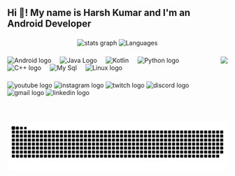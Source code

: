 <h2 align="left">Hi 👋! My name is Harsh Kumar and I'm an Android Developer </h2>

###

<div align="center">
  <img src="https://github-readme-stats.vercel.app/api?username=hk-gupta&hide_title=false&hide_rank=false&show_icons=true&include_all_commits=true&count_private=true&disable_animations=false&theme=dracula&locale=en&hide_border=false" 
    height="150" alt="stats graph" />
  <img src="https://github-readme-stats.vercel.app/api/top-langs?username=hk-gupta&locale=en&hide_title=false&layout=compact&card_width=320&langs_count=5&theme=dracula&hide_border=false" height=150 
    alt = "Languages" />
</div>

###

<img align="right" height="150" src="https://miro.medium.com/v2/resize:fit:828/format:webp/1*zVnWJtyGOX_kUIDm6ccCfQ.gif" />

###

<div align="left">
  <img src="https://cdn.jsdelivr.net/gh/devicons/devicon/icons/android/android-original.svg" height="30" alt="Android logo"  />
  <img width="12" />
  <img src="https://github.com/HK-Gupta/HK-Gupta/assets/116277672/e4ab98c1-9f9c-49b0-ba41-78d31ebacdac" height="30" alt="Java Logo"/>
  <img width="12"/>
  <img src="https://github.com/HK-Gupta/HK-Gupta/assets/116277672/252bef8a-4371-4ff3-aa26-8343720eb299" height="30" alt="Kotlin"/>
  <img width="12"/>
  <img src="https://cdn.jsdelivr.net/gh/devicons/devicon/icons/python/python-original.svg" height="30" alt="Python logo"  />
  <img width="12" />
  <img src="https://github.com/HK-Gupta/HK-Gupta/assets/116277672/7cf69661-b47e-4c0c-afe5-1e7d353817f2" height="30" alt="C++ logo"  />
  <img width="12" />
  <img src="https://github.com/HK-Gupta/HK-Gupta/assets/116277672/49b4d9fa-64d0-463b-9699-4e5754ea3e5e" height="30" alt="My Sql"/>
  <img width="12"/>
  <img src="https://cdn.jsdelivr.net/gh/devicons/devicon/icons/linux/linux-original.svg" height="30" alt="Linux logo"  />
</div>


###

<div align="left">
  <img src="https://img.shields.io/static/v1?message=Youtube&logo=youtube&label=&color=FF0000&logoColor=white&labelColor=&style=for-the-badge" height="35" alt="youtube logo"  />
  <img src="https://img.shields.io/static/v1?message=Instagram&logo=instagram&label=&color=E4405F&logoColor=white&labelColor=&style=for-the-badge" height="35" alt="instagram logo"  />
  <img src="https://img.shields.io/static/v1?message=Twitch&logo=twitch&label=&color=9146FF&logoColor=white&labelColor=&style=for-the-badge" height="35" alt="twitch logo"  />
  <img src="https://img.shields.io/static/v1?message=Discord&logo=discord&label=&color=7289DA&logoColor=white&labelColor=&style=for-the-badge" height="35" alt="discord logo"  />
  <img src="https://img.shields.io/static/v1?message=Gmail&logo=gmail&label=&color=D14836&logoColor=white&labelColor=&style=for-the-badge" height="35" alt="gmail logo"  />
  <img src="https://img.shields.io/static/v1?message=LinkedIn&logo=linkedin&label=&color=0077B5&logoColor=white&labelColor=&style=for-the-badge" height="35" alt="linkedin logo"  />
</div>

###

<br clear="both">

<img src="https://raw.githubusercontent.com/HK-Gupta/HK-Gupta/output/snake.svg" alt="Snake animation" />

###
